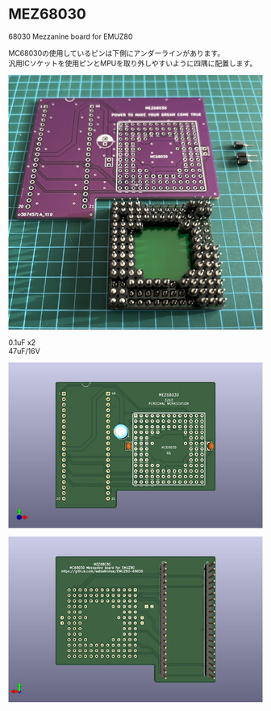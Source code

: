 # MEZ68030
68030 Mezzanine board for EMUZ80  

MC68030の使用しているピンは下側にアンダーラインがあります。  
汎用ICソケットを使用ピンとMPUを取り外しやすいように四隅に配置します。  

![MEZ68030 PCB TOP](https://github.com/satoshiokue/MEZ68030/blob/main/MEZ68030_socket.jpg)

0.1uF x2  
47uF/16V  

![MEZ68030 PCB TOP](https://github.com/satoshiokue/MEZ68030/blob/main/MEZ68030_top.jpg)  

![MEZ68030 PCB BOTTOM](https://github.com/satoshiokue/MEZ68030/blob/main/MEZ68030_bottom.jpg)  
